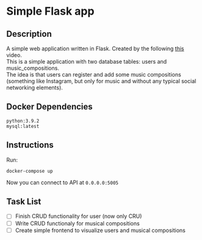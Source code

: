 # Simple Flask app
## Description
A simple web application written in Flask.
Created by the following [this](https://www.youtube.com/watch?v=LcZ9uJn8ffA) video.\
This is a simple application with two database tables: users and music_compositions.\
The idea is that users can register and add some music compositions (something like Instagram, but only for music and without any typical social networking elements).
## Docker Dependencies
```
python:3.9.2
mysql:latest
```
## Instructions
Run:
```
docker-compose up
```
Now you can connect to API at `0.0.0.0:5005`
## Task List
 - [ ] Finish CRUD functionality for user (now only CRU)
 - [ ] Write CRUD functionaly for musical compositions
 - [ ] Create simple frontend to visualize users and musical compositions
